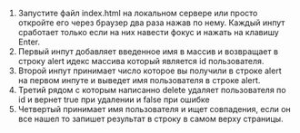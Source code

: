 1. Запустите файл index.html на локальном сервере или просто откройте 
его через браузер два раза нажав по нему. Каждый инпут сработает только если на них навести фокус и нажать на клавишу Enter.
2. Первый инпут добавляет введенное имя в массив и возвращает в строку alert
идекс массива который является id пользователя.
3. Второй инпут принимает число которое вы получили в строке alert на первом инпуте 
и выведет имя пользователя в строке alert.
4. Третий рядом с которым написанно delete удаляет пользователя по id и вернет 
true при удалении и false при ошибке
5. Четвертый принимает имя пользователя и ищет совпадения, если он все нашел то 
запишет результат в строку в самом верху страницы.
